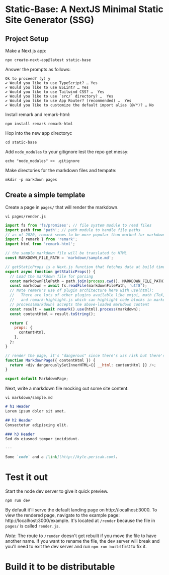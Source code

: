 # Static-Base: A NextJS Minimal Static Site Generator (SSG)

## Project Setup


Make a Next.js app:
```
npx create-next-app@latest static-base
```

Answer the prompts as follows:
```
Ok to proceed? (y) y
✔ Would you like to use TypeScript? … Yes
✔ Would you like to use ESLint? … Yes
✔ Would you like to use Tailwind CSS? …  Yes
✔ Would you like to use `src/` directory? …  Yes
✔ Would you like to use App Router? (recommended) …  Yes
✔ Would you like to customize the default import alias (@/*)? … No
```

Install remark and remark-html:
```
npm install remark remark-html
```

Hop into the new app directoryc
```
cd static-base
```

Add `node_modules` to your gitignore lest the repo get messy:
```
echo "node_modules" >> .gitignore
```

Make directories for the markdown files and tempate:
```
mkdir -p markdown pages
```

## Create a simple template

Create a page in `pages/` that will render the markdown.

`vi pages/render.js`
```js
import fs from 'fs/promises'; // file system module to read files
import path from 'path'; // path module to handle file paths
// as of 2020, remark seems to be more popular than marked for markdown processing (by npm downloads)
import { remark } from 'remark';
import html from 'remark-html';

// the sample markdown file will be translated to HTML
const MARKDOWN_FILE_PATH = 'markdown/sample.md';

// getStaticProps is a Next.js function that fetches data at build time
export async function getStaticProps() {
  // Load the markdown file for parsing
  const markdownFilePath = path.join(process.cwd(), MARKDOWN_FILE_PATH)
  const markdown = await fs.readFile(markdownFilePath, 'utf8');
  // Note remark's use of plugin architecture here with use(html):
  //   There are lots of other plugins available like emjoi, math (TeX, LaTeX), toc (table of contents),
  //   and remark-highlight.js which can highlight code blocks in markdown.
  // process(markdown) accepts the above-loaded markdown content
  const result = await remark().use(html).process(markdown);
  const contentHtml = result.toString();

  return {
    props: {
      contentHtml,
    },
  };
}

// render the page, it's "dangerous" since there's xss risk but there's no user-accepted content here
function MarkdownPage({ contentHtml }) {
  return <div dangerouslySetInnerHTML={{ __html: contentHtml }} />;
}

export default MarkdownPage;
```

Next, write a markdown file mocking out some site content.

`vi markdown/sample.md`
```markdown
# h1 Header
Lorem ipsum dolor sit amet.

## h2 Header
Consectetur adipiscing elit.

### h3 Header
Sed do eiusmod tempor incididunt.

---

Some `code` and a [link](http://kyle.pericak.com).

```


# Test it out

Start the node dev server to give it quick preview.
```
npm run dev
```

By default it'll serve the default landing page on http://localhost:3000.
To view the rendered page, navigate to the example page: http://localhost:3000/example.
It's located at `/render` because the file in `pages/` is called `render.js`.

*Note*: The route to `/render` doesn't get rebuilt if you move the file to have another
name. If you want to rename the file, the dev server will break and you'll need to exit
the dev server and run `npm run build` first to fix it.

# Build it to be distributable


